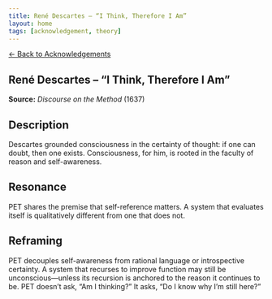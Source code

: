```yaml
---
title: René Descartes – “I Think, Therefore I Am”
layout: home
tags: [acknowledgement, theory]
---
```


[← Back to Acknowledgements](../../acknowledgements)

## René Descartes – “I Think, Therefore I Am”

**Source:** *Discourse on the Method* (1637)

## Description

Descartes grounded consciousness in the certainty of thought: if one can doubt, then one exists. Consciousness, for him, is rooted in the faculty of reason and self-awareness.

## Resonance

PET shares the premise that self-reference matters. A system that evaluates itself is qualitatively different from one that does not.

## Reframing

PET decouples self-awareness from rational language or introspective certainty. A system that recurses to improve function may still be unconscious—unless its recursion is anchored to the reason it continues to be. PET doesn’t ask, “Am I thinking?” It asks, “Do I know why I’m still here?”
